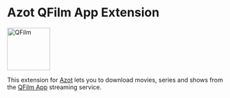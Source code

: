 # Azot QFilm App Extension

<img src="https://app.qfilms.kz/images/qfilm/header_logo.svg" height="100" alt="QFilm" />

This extension for [Azot](https://github.com/azot-labs/azot) lets you to download movies, series and shows from the [QFilm App](https://app.qfilms.kz/) streaming service.
